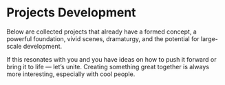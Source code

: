 # Projects Development

Below are collected projects that already have a formed concept, a powerful foundation, vivid scenes, dramaturgy, and the potential for large-scale development.

If this resonates with you and you have ideas on how to push it forward or bring it to life — let’s unite. Creating something great together is always more interesting, especially with cool people.